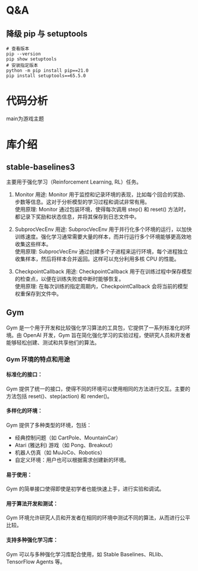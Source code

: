 
# Q&A
## 降级 pip 与 setuptools
```shell
# 查看版本
pip --version
pip show setuptools
# 安装指定版本
python -m pip install pip==21.0
pip install setuptools==65.5.0
```


# 代码分析
main为游戏主题


# 库介绍
## stable-baselines3
主要用于强化学习（Reinforcement Learning, RL）任务。
1. Monitor
用途: Monitor 用于监控和记录环境的表现，比如每个回合的奖励、步数等信息。这对于分析模型的学习过程和调试非常有用。<br>
使用原理: Monitor 通过包装环境，使得每次调用 step() 和 reset() 方法时，都记录下奖励和状态信息，并将其保存到日志文件中。<br>

2. SubprocVecEnv
用途: SubprocVecEnv 用于并行化多个环境的运行，以加快训练速度。强化学习通常需要大量的样本，而并行运行多个环境能够更高效地收集这些样本。<br>
使用原理: SubprocVecEnv 通过创建多个子进程来运行环境，每个进程独立收集样本，然后将样本合并返回。这样可以充分利用多核 CPU 的性能。<br>

3. CheckpointCallback
用途: CheckpointCallback 用于在训练过程中保存模型的检查点，以便在训练失败或中断时能够恢复。<br>
使用原理: 在每次训练的指定周期内，CheckpointCallback 会将当前的模型权重保存到文件中。<br>

## Gym
Gym 是一个用于开发和比较强化学习算法的工具包，它提供了一系列标准化的环境。由 OpenAI 开发，Gym 旨在简化强化学习的实验过程，使研究人员和开发者能够轻松创建、测试和共享他们的算法。<br>

### Gym 环境的特点和用途
#### 标准化的接口：
Gym 提供了统一的接口，使得不同的环境可以使用相同的方法进行交互。主要的方法包括 reset()、step(action) 和 render()。

#### 多样化的环境：
Gym 提供了多种类型的环境，包括：
* 经典控制问题（如 CartPole、MountainCar）
* Atari (雅达利) 游戏（如 Pong、Breakout）
* 机器人仿真（如 MuJoCo、Robotics）
* 自定义环境：用户也可以根据需求创建新的环境。

#### 易于使用：
Gym 的简单接口使得即使是初学者也能快速上手，进行实验和调试。
#### 用于算法开发和测试：
Gym 环境允许研究人员和开发者在相同的环境中测试不同的算法，从而进行公平比较。
#### 支持多种强化学习库：
Gym 可以与多种强化学习库配合使用，如 Stable Baselines、RLlib、TensorFlow Agents 等。